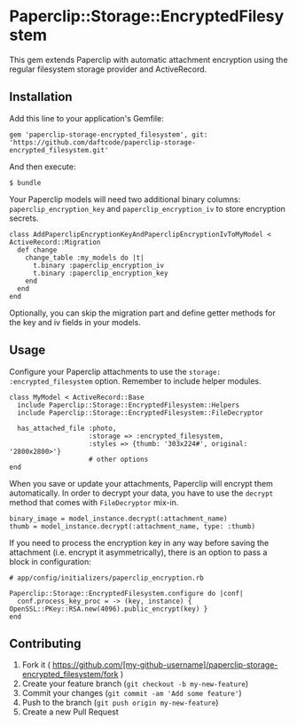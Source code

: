 # Paperclip::Storage::EncryptedFilesystem

This gem extends Paperclip with automatic attachment encryption using the regular filesystem storage provider and ActiveRecord.

## Installation

Add this line to your application's Gemfile:

    gem 'paperclip-storage-encrypted_filesystem', git: 'https://github.com/daftcode/paperclip-storage-encrypted_filesystem.git'

And then execute:

    $ bundle

Your Paperclip models will need two additional binary columns: `paperclip_encryption_key` and `paperclip_encryption_iv` to store encryption secrets.

    class AddPaperclipEncryptionKeyAndPaperclipEncryptionIvToMyModel < ActiveRecord::Migration
      def change
        change_table :my_models do |t|
          t.binary :paperclip_encryption_iv
          t.binary :paperclip_encryption_key
        end
      end
    end

Optionally, you can skip the migration part and define getter methods for the key and iv fields in your models.

## Usage

Configure your Paperclip attachments to use the `storage: :encrypted_filesystem` option. Remember to include helper modules.

    class MyModel < ActiveRecord::Base
      include Paperclip::Storage::EncryptedFilesystem::Helpers
      include Paperclip::Storage::EncryptedFilesystem::FileDecryptor
      
      has_attached_file :photo,
                        :storage => :encrypted_filesystem,
                        :styles => {thumb: '303x224#', original: '2800x2800>'}
                        # other options
    end

When you save or update your attachments, Paperclip will encrypt them automatically.
In order to decrypt your data, you have to use the `decrypt` method that comes with `FileDecryptor` mix-in.

    binary_image = model_instance.decrypt(:attachment_name)
    thumb = model_instance.decrypt(:attachment_name, type: :thumb)

If you need to process the encryption key in any way before saving the attachment (i.e. encrypt it asymmetrically),
there is an option to pass a block in configuration:

    # app/config/initializers/paperclip_encryption.rb

    Paperclip::Storage::EncryptedFilesystem.configure do |conf|
      conf.process_key_proc = -> (key, instance) { OpenSSL::PKey::RSA.new(4096).public_encrypt(key) }
    end

## Contributing

1. Fork it ( https://github.com/[my-github-username]/paperclip-storage-encrypted_filesystem/fork )
2. Create your feature branch (`git checkout -b my-new-feature`)
3. Commit your changes (`git commit -am 'Add some feature'`)
4. Push to the branch (`git push origin my-new-feature`)
5. Create a new Pull Request

